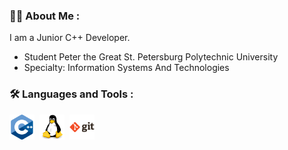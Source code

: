 ### :man_technologist: About Me :
I am a Junior C++ Developer.
- Student Peter the Great St. Petersburg Polytechnic University
- Specialty: Information Systems And Technologies
### :hammer_and_wrench: Languages and Tools :
<div>
  <img src = https://github.com/devicons/devicon/blob/master/icons/cplusplus/cplusplus-original.svg title="C++" alt="C++" width="40" height="40"/>&nbsp;
  <img src = https://github.com/devicons/devicon/blob/master/icons/linux/linux-original.svg title="Linux" alt="Linux" width="40" height="40"/>&nbsp;
  <img src = https://github.com/devicons/devicon/blob/master/icons/git/git-original-wordmark.svg title="Git" alt="Git" width="40" height="40"/>&nbsp;
</div>


